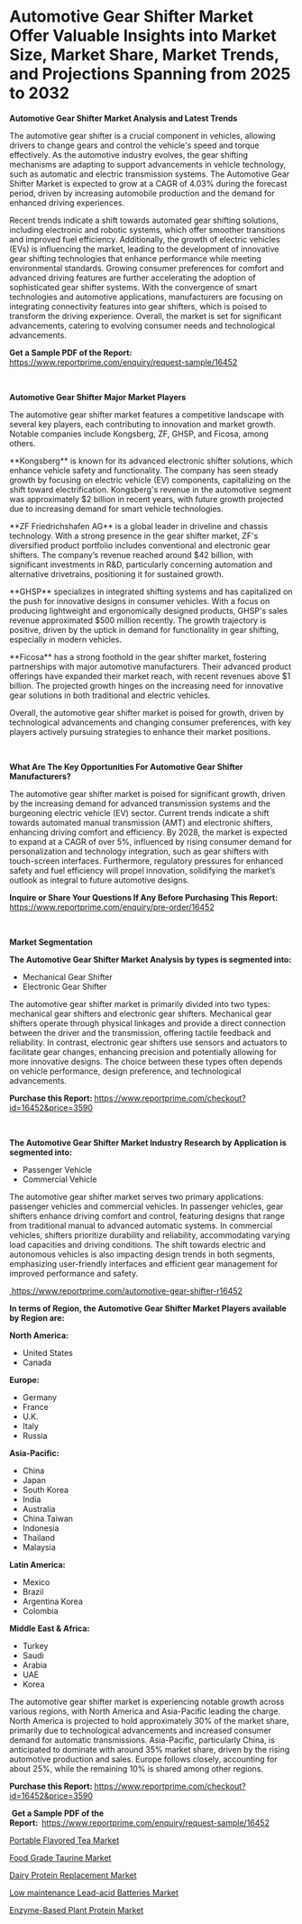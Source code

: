 <p><h1>Automotive Gear Shifter Market Offer Valuable Insights into Market Size, Market Share, Market Trends, and Projections Spanning from 2025 to 2032</h1></p><p><strong>Automotive Gear Shifter Market Analysis and Latest Trends</strong></p>
<p><p>The automotive gear shifter is a crucial component in vehicles, allowing drivers to change gears and control the vehicle's speed and torque effectively. As the automotive industry evolves, the gear shifting mechanisms are adapting to support advancements in vehicle technology, such as automatic and electric transmission systems. The Automotive Gear Shifter Market is expected to grow at a CAGR of 4.03% during the forecast period, driven by increasing automobile production and the demand for enhanced driving experiences.</p><p>Recent trends indicate a shift towards automated gear shifting solutions, including electronic and robotic systems, which offer smoother transitions and improved fuel efficiency. Additionally, the growth of electric vehicles (EVs) is influencing the market, leading to the development of innovative gear shifting technologies that enhance performance while meeting environmental standards. Growing consumer preferences for comfort and advanced driving features are further accelerating the adoption of sophisticated gear shifter systems. With the convergence of smart technologies and automotive applications, manufacturers are focusing on integrating connectivity features into gear shifters, which is poised to transform the driving experience. Overall, the market is set for significant advancements, catering to evolving consumer needs and technological advancements.</p></p>
<p><strong>Get a Sample PDF of the Report:&nbsp;</strong> <a href="https://www.reportprime.com/enquiry/request-sample/16452?utm_campaign=3209&utm_medium=2&utm_source=Github&utm_content=ia&utm_term=17032025&utm_id=automotive-gear-shifter">https://www.reportprime.com/enquiry/request-sample/16452</a></p>
<p>&nbsp;</p>
<p><strong>Automotive Gear Shifter Major Market Players</strong></p>
<p><p>The automotive gear shifter market features a competitive landscape with several key players, each contributing to innovation and market growth. Notable companies include Kongsberg, ZF, GHSP, and Ficosa, among others.</p><p>**Kongsberg** is known for its advanced electronic shifter solutions, which enhance vehicle safety and functionality. The company has seen steady growth by focusing on electric vehicle (EV) components, capitalizing on the shift toward electrification. Kongsberg's revenue in the automotive segment was approximately $2 billion in recent years, with future growth projected due to increasing demand for smart vehicle technologies.</p><p>**ZF Friedrichshafen AG** is a global leader in driveline and chassis technology. With a strong presence in the gear shifter market, ZF's diversified product portfolio includes conventional and electronic gear shifters. The company’s revenue reached around $42 billion, with significant investments in R&D, particularly concerning automation and alternative drivetrains, positioning it for sustained growth.</p><p>**GHSP** specializes in integrated shifting systems and has capitalized on the push for innovative designs in consumer vehicles. With a focus on producing lightweight and ergonomically designed products, GHSP's sales revenue approximated $500 million recently. The growth trajectory is positive, driven by the uptick in demand for functionality in gear shifting, especially in modern vehicles.</p><p>**Ficosa** has a strong foothold in the gear shifter market, fostering partnerships with major automotive manufacturers. Their advanced product offerings have expanded their market reach, with recent revenues above $1 billion. The projected growth hinges on the increasing need for innovative gear solutions in both traditional and electric vehicles.</p><p>Overall, the automotive gear shifter market is poised for growth, driven by technological advancements and changing consumer preferences, with key players actively pursuing strategies to enhance their market positions.</p></p>
<p>&nbsp;</p>
<p><strong>What Are The Key Opportunities For Automotive Gear Shifter Manufacturers?</strong></p>
<p><p>The automotive gear shifter market is poised for significant growth, driven by the increasing demand for advanced transmission systems and the burgeoning electric vehicle (EV) sector. Current trends indicate a shift towards automated manual transmission (AMT) and electronic shifters, enhancing driving comfort and efficiency. By 2028, the market is expected to expand at a CAGR of over 5%, influenced by rising consumer demand for personalization and technology integration, such as gear shifters with touch-screen interfaces. Furthermore, regulatory pressures for enhanced safety and fuel efficiency will propel innovation, solidifying the market’s outlook as integral to future automotive designs.</p></p>
<p><strong>Inquire or Share Your Questions If Any Before Purchasing This Report:</strong> <a href="https://www.reportprime.com/enquiry/pre-order/16452?utm_campaign=3209&utm_medium=2&utm_source=Github&utm_content=ia&utm_term=17032025&utm_id=automotive-gear-shifter">https://www.reportprime.com/enquiry/pre-order/16452</a></p>
<p>&nbsp;</p>
<p><strong>Market Segmentation</strong></p>
<p><strong>The Automotive Gear Shifter Market Analysis by types is segmented into:</strong></p>
<p><ul><li>Mechanical Gear Shifter</li><li>Electronic Gear Shifter</li></ul></p>
<p><p>The automotive gear shifter market is primarily divided into two types: mechanical gear shifters and electronic gear shifters. Mechanical gear shifters operate through physical linkages and provide a direct connection between the driver and the transmission, offering tactile feedback and reliability. In contrast, electronic gear shifters use sensors and actuators to facilitate gear changes, enhancing precision and potentially allowing for more innovative designs. The choice between these types often depends on vehicle performance, design preference, and technological advancements.</p></p>
<p><strong>Purchase this Report:&nbsp;</strong><a href="https://www.reportprime.com/checkout?id=16452&price=3590&utm_campaign=3209&utm_medium=2&utm_source=Github&utm_content=ia&utm_term=17032025&utm_id=automotive-gear-shifter">https://www.reportprime.com/checkout?id=16452&price=3590</a></p>
<p>&nbsp;</p>
<p><strong>The Automotive Gear Shifter Market Industry Research by Application is segmented into:</strong></p>
<p><ul><li>Passenger Vehicle</li><li>Commercial Vehicle</li></ul></p>
<p><p>The automotive gear shifter market serves two primary applications: passenger vehicles and commercial vehicles. In passenger vehicles, gear shifters enhance driving comfort and control, featuring designs that range from traditional manual to advanced automatic systems. In commercial vehicles, shifters prioritize durability and reliability, accommodating varying load capacities and driving conditions. The shift towards electric and autonomous vehicles is also impacting design trends in both segments, emphasizing user-friendly interfaces and efficient gear management for improved performance and safety.</p></p>
<p><a href="https://www.reportprime.com/automotive-gear-shifter-r16452?utm_campaign=3209&utm_medium=2&utm_source=Github&utm_content=ia&utm_term=17032025&utm_id=automotive-gear-shifter">&nbsp;https://www.reportprime.com/automotive-gear-shifter-r16452</a></p>
<p><strong>In terms of Region, the Automotive Gear Shifter Market Players available by Region are:</strong></p>
<p>
    <p> <strong> North America: </strong>
        <ul>
            <li>United States</li>
            <li>Canada</li>
        </ul>
        </p> 
    <p> <strong> Europe: </strong>
        <ul>
            <li>Germany</li>
            <li>France</li>
            <li>U.K.</li>
            <li>Italy</li>
            <li>Russia</li>
        </ul>
        </p> 
    <p> <strong> Asia-Pacific: </strong>
        <ul>
            <li>China</li>
            <li>Japan</li>
            <li>South Korea</li>
            <li>India</li>
            <li>Australia</li>
            <li>China Taiwan</li>
            <li>Indonesia</li>
            <li>Thailand</li>
            <li>Malaysia</li>
        </ul>
        </p> 
    <p> <strong> Latin America: </strong>
        <ul>
            <li>Mexico</li>
            <li>Brazil</li>
            <li>Argentina Korea</li>
            <li>Colombia</li>
        </ul>
        </p> 
    <p> <strong> Middle East & Africa: </strong>
        <ul>
            <li>Turkey</li>
            <li>Saudi</li>
            <li>Arabia</li>
            <li>UAE</li>
            <li>Korea</li>
        </ul>
    </p>
    </p>
<p><p>The automotive gear shifter market is experiencing notable growth across various regions, with North America and Asia-Pacific leading the charge. North America is projected to hold approximately 30% of the market share, primarily due to technological advancements and increased consumer demand for automatic transmissions. Asia-Pacific, particularly China, is anticipated to dominate with around 35% market share, driven by the rising automotive production and sales. Europe follows closely, accounting for about 25%, while the remaining 10% is shared among other regions.</p></p>
<p><strong>Purchase this Report: </strong><a href="https://www.reportprime.com/checkout?id=16452&price=3590&utm_campaign=3209&utm_medium=2&utm_source=Github&utm_content=ia&utm_term=17032025&utm_id=automotive-gear-shifter">https://www.reportprime.com/checkout?id=16452&price=3590</a></p>
<p>&nbsp;<strong>Get a Sample PDF of the Report:&nbsp;&nbsp;</strong><a href="https://www.reportprime.com/enquiry/request-sample/16452?utm_campaign=3209&utm_medium=2&utm_source=Github&utm_content=ia&utm_term=17032025&utm_id=automotive-gear-shifter">https://www.reportprime.com/enquiry/request-sample/16452</a></p>
<p><strong></strong></p>
<p><p><a href="https://www.linkedin.com/pulse/revenue-insights-portable-flavored-tea-market-139-cagr-y4jxe?utm_campaign=3209&utm_medium=2&utm_source=Github&utm_content=ia&utm_term=17032025&utm_id=automotive-gear-shifter">Portable Flavored Tea Market</a></p><p><a href="https://www.linkedin.com/pulse/revenue-demand-food-grade-taurine-market-expected-grow-ar9be?utm_campaign=3209&utm_medium=2&utm_source=Github&utm_content=ia&utm_term=17032025&utm_id=automotive-gear-shifter">Food Grade Taurine Market</a></p><p><a href="https://www.linkedin.com/pulse/determining-dairy-protein-replacementmarket-size-trends-vqcue?utm_campaign=3209&utm_medium=2&utm_source=Github&utm_content=ia&utm_term=17032025&utm_id=automotive-gear-shifter">Dairy Protein Replacement Market</a></p><p><a href="https://www.linkedin.com/pulse/projected-76-cagr-low-maintenance-lead-acid-batteries-market-w8o1e?utm_campaign=3209&utm_medium=2&utm_source=Github&utm_content=ia&utm_term=17032025&utm_id=automotive-gear-shifter">Low maintenance Lead-acid Batteries Market</a></p><p><a href="https://www.linkedin.com/pulse/competitive-landscape-analysis-enzyme-based-plant-protein-bc67e?utm_campaign=3209&utm_medium=2&utm_source=Github&utm_content=ia&utm_term=17032025&utm_id=automotive-gear-shifter">Enzyme-Based Plant Protein Market</a></p></p>